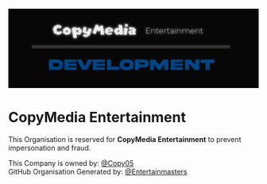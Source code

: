 ![Banner](https://raw.githubusercontent.com/CopyMedia/.github/main/profile/FHDHJHJSKD.png)

# CopyMedia Entertainment
This Organisation is reserved for **CopyMedia Entertainment** to prevent impersonation and fraud.

This Company is owned by: [@Copy05](https://github.com/Copy05)<br>
GitHub Organisation Generated by: [@Entertainmasters](https://github.com/Entertainmasters)
